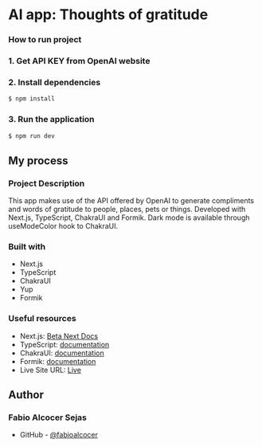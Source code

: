 # AI app: Thoughts of gratitude

### How to run project

### 1. Get API KEY from OpenAI website

### 2. Install dependencies

```zsh
$ npm install
```
### 3. Run the application
```zsh
$ npm run dev
```

## My process

### Project Description
This app makes use of the API offered by OpenAI to generate compliments and words of gratitude to people, places, pets or things. Developed with Next.js, TypeScript, ChakraUI and Formik. Dark mode is available through useModeColor hook to ChakraUI.

### Built with

- Next.js
- TypeScript
- ChakraUI
- Yup
- Formik

### Useful resources
- Next.js: [Beta Next Docs](https://nextjs.org/docs/getting-started)
- TypeScript: [documentation](https://www.typescriptlang.org/docs/handbook/jsx.html)
- ChakraUI: [documentation](https://chakra-ui.com/)
- Formik: [documentation](https://formik.org/)
- Live Site URL: [Live](https://gpt-api-app-thoughts.vercel.app/)

## Author
### Fabio Alcocer Sejas

- GitHub - [@fabioalcocer](https://github.com/fabioalcocer/)
